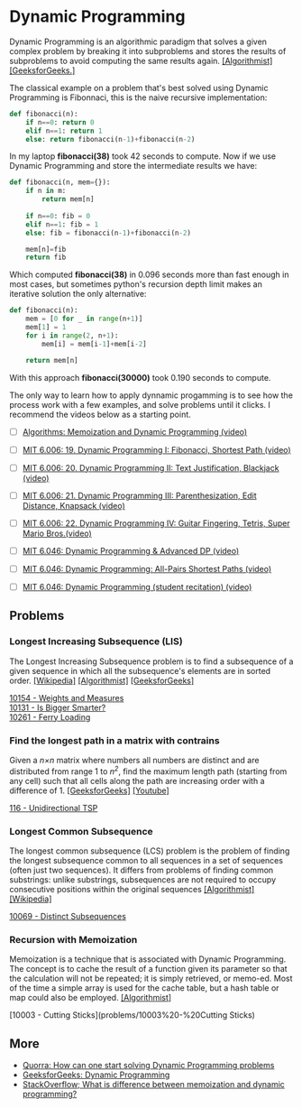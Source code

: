 # Dynamic Programming

Dynamic Programming is an algorithmic paradigm that solves a given complex problem 
by breaking it into subproblems and stores the results of subproblems to avoid computing 
the same results again.
[\[Algorithmist\]](http://www.algorithmist.com/index.php/Dynamic_Programming)
[\[GeeksforGeeks.\]](http://www.geeksforgeeks.org/dynamic-programming-set-1/)  


The classical example on a problem that's best solved using Dynamic Programming is 
Fibonnaci, this is the naive recursive implementation:

```python
def fibonacci(n):
	if n==0: return 0
	elif n==1: return 1
	else: return fibonacci(n-1)+fibonacci(n-2)

```

In my laptop **fibonacci(38)** took 42 seconds to compute. Now if we use Dynamic Programming and 
store the intermediate results we have:

```python
def fibonacci(n, mem={}):
    if n in m:
        return mem[n]
    
    if n==0: fib = 0
    elif n==1: fib = 1
    else: fib = fibonacci(n-1)+fibonacci(n-2)

    mem[n]=fib
    return fib

```

Which computed **fibonacci(38)** in 0.096 seconds more than fast enough in most cases, but sometimes
python's recursion depth limit makes an iterative solution the only alternative:

```python
def fibonacci(n):
	mem = [0 for _ in range(n+1)]
	mem[1] = 1
	for i in range(2, n+1):
		mem[i] = mem[i-1]+mem[i-2]

	return mem[n]
```

With this approach **fibonacci(30000)** took 0.190 seconds to compute.  


The only way to learn how to apply dynnamic progamming is to see how the process work with a few examples, 
and solve problems until it clicks. I recommend the videos below as a starting point.


- [ ] [Algorithms: Memoization and Dynamic Programming (video)](https://www.youtube.com/watch?v=P8Xa2BitN3I)  
- [ ] [MIT 6.006: 19. Dynamic Programming I: Fibonacci, Shortest Path (video)](https://www.youtube.com/watch?v=OQ5jsbhAv_M)  
- [ ] [MIT 6.006: 20. Dynamic Programming II: Text Justification, Blackjack (video)](https://www.youtube.com/watch?v=ENyox7kNKeY)  
- [ ] [MIT 6.006: 21. Dynamic Programming III: Parenthesization, Edit Distance, Knapsack (video)](https://www.youtube.com/watch?v=ocZMDMZwhCY)  
- [ ] [MIT 6.006: 22. Dynamic Programming IV: Guitar Fingering, Tetris, Super Mario Bros.(video)](https://www.youtube.com/watch?v=tp4_UXaVyx8)  
- [ ] [MIT 6.046: Dynamic Programming & Advanced DP (video)](https://www.youtube.com/watch?v=Tw1k46ywN6E&index=14&list=PLUl4u3cNGP6317WaSNfmCvGym2ucw3oGp)
- [ ] [MIT 6.046: Dynamic Programming: All-Pairs Shortest Paths (video)](https://www.youtube.com/watch?v=NzgFUwOaoIw&list=PLUl4u3cNGP6317WaSNfmCvGym2ucw3oGp&index=15)
- [ ] [MIT 6.046: Dynamic Programming (student recitation) (video)](https://www.youtube.com/watch?v=krZI60lKPek&list=PLUl4u3cNGP6317WaSNfmCvGym2ucw3oGp&index=12)


## Problems

### Longest Increasing Subsequence (LIS)

The Longest Increasing Subsequence problem is to find a subsequence of a given sequence 
in which all the subsequence's elements are in sorted order.
[\[Wikipedia\]](https://en.wikipedia.org/wiki/Longest_increasing_subsequence)
[\[Algorithmist\]](http://www.algorithmist.com/index.php/Longest_Increasing_Subsequence)
[\[GeeksforGeeks\]](http://www.geeksforgeeks.org/dynamic-programming-set-3-longest-increasing-subsequence/)  

[10154 - Weights and Measures](problems/10154%20-%20Weights%20and%20Measures)  
[10131 - Is Bigger Smarter?](problems/10131%20-%20Is%20Bigger%20Smarter%3F)  
[10261 - Ferry Loading](problems/10261%20-%20Ferry%20Loading)


### Find the longest path in a matrix with contrains

Given a *n×n* matrix where numbers all numbers are distinct and are distributed from range 1 to *n<sup>2</sup>*, 
find the maximum length path (starting from any cell) such that all cells along the path are 
increasing order with a difference of 1.
[\[GeeksforGeeks\]](http://www.geeksforgeeks.org/find-the-longest-path-in-a-matrix-with-given-constraints/)
[\[Youtube\]](https://www.youtube.com/watch?v=lBRtnuxg-gU)  

[116 - Unidirectional TSP](problems/116%20-%20Unidirectional%20TSP)


### Longest Common Subsequence

The longest common subsequence (LCS) problem is the problem of finding the longest subsequence common to all 
sequences in a set of sequences (often just two sequences). It differs from problems of finding common substrings: 
unlike substrings, subsequences are not required to occupy consecutive positions within the original sequences
[\[Algorithmist\]](http://www.algorithmist.com/index.php/Longest_Common_Subsequence)
[\[Wikipedia\]](https://en.wikipedia.org/wiki/Longest_common_subsequence_problem)  

[10069 - Distinct Subsequences](problems/10069%20-%20Distinct%20Subsequences)  


### Recursion with Memoization

Memoization is a technique that is associated with Dynamic Programming. The concept is to cache the result 
of a function given its parameter so that the calculation will not be repeated; it is simply retrieved, 
or memo-ed. Most of the time a simple array is used for the cache table, but a hash table or map 
could also be employed. [\[Algorithmist\]](http://www.algorithmist.com/index.php/Memoization)  

[10003 - Cutting Sticks](problems/10003%20-%20Cutting Sticks) 



## More

- [Quorra: How can one start solving Dynamic Programming problems](https://www.quora.com/How-can-one-start-solving-Dynamic-Programming-problems)
- [GeeksforGeeks: Dynamic Programming](http://www.geeksforgeeks.org/fundamentals-of-algorithms/#DynamicProgramming)
- [StackOverflow; What is difference between memoization and dynamic programming?](http://stackoverflow.com/questions/6184869/what-is-difference-between-memoization-and-dynamic-programming)

